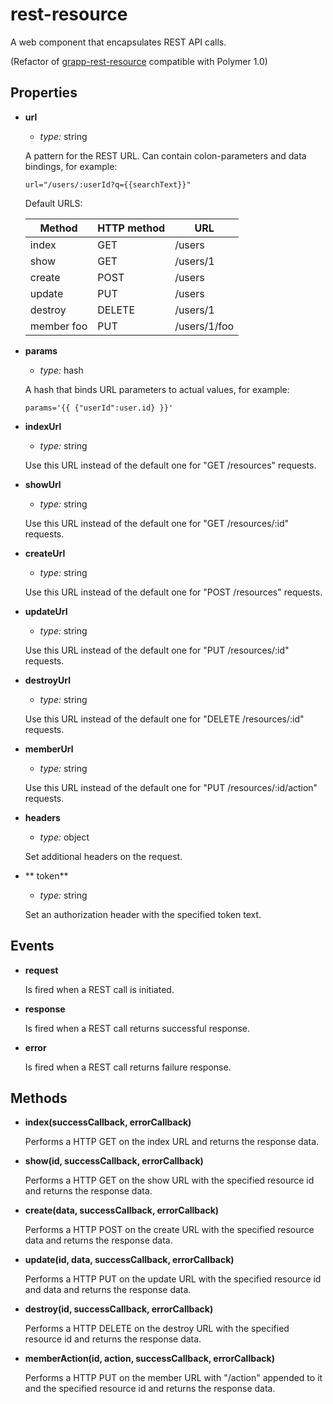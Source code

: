 rest-resource
===================

A web component that encapsulates REST API calls.

(Refactor of [grapp-rest-resource](https://github.com/grappendorf/grapp-rest-resource) compatible with Polymer 1.0)

Properties
----------

  * **url**

    - *type:* string

    A pattern for the REST URL. Can contain colon-parameters and data bindings, for example:

    `url="/users/:userId?q={{searchText}}"`

    Default URLS:

    Method        | HTTP method | URL
    ------------- | ----------- | ---
    index         | GET         | /users
    show          | GET         | /users/1
    create        | POST        | /users
    update        | PUT         | /users
    destroy       | DELETE      | /users/1
    member foo    | PUT         | /users/1/foo
    

  * **params**

    - *type:* hash

    A hash that binds URL parameters to actual values, for example:

    `params='{{ {"userId":user.id} }}'`

  * **indexUrl**

    - *type:* string

    Use this URL instead of the default one for "GET /resources" requests.

  * **showUrl**

    - *type:* string

    Use this URL instead of the default one for "GET /resources/:id" requests.

  * **createUrl**

    - *type:* string

    Use this URL instead of the default one for "POST /resources" requests.

  * **updateUrl**

    - *type:* string

    Use this URL instead of the default one for "PUT /resources/:id" requests.

  * **destroyUrl**

    - *type:* string

    Use this URL instead of the default one for "DELETE /resources/:id" requests.

  * **memberUrl**

    - *type:* string

    Use this URL instead of the default one for "PUT /resources/:id/action" requests.

  * **headers**

    - *type:* object

    Set additional headers on the request.

  * ** token**

    - *type:* string

    Set an authorization header with the specified token text.


Events
------

  * **request**

    Is fired when a REST call is initiated.

  * **response**

    Is fired when a REST call returns successful response.

  * **error**

    Is fired when a REST call returns failure response.

Methods
-----------------------

  * **index(successCallback, errorCallback)**

    Performs a HTTP GET on the index URL and returns the response data.

  * **show(id, successCallback, errorCallback)**

    Performs a HTTP GET on the show URL with the specified resource id and returns the response
    data.

  * **create(data, successCallback, errorCallback)**

    Performs a HTTP POST on the create URL with the specified resource data and returns
    the response data.

  * **update(id, data, successCallback, errorCallback)**

    Performs a HTTP PUT on the update URL with the specified resource id and data and returns
    the response data.

  * **destroy(id, successCallback, errorCallback)**

    Performs a HTTP DELETE on the destroy URL with the specified resource id and returns the response
    data.

  * **memberAction(id, action, successCallback, errorCallback)**

    Performs a HTTP PUT on the member URL with "/action" appended to it and the specified resource
    id and returns the response data.